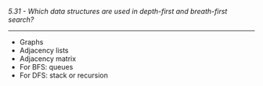 *5.31 - Which data structures are used in depth-first and breath-first search?*  
***
- Graphs
- Adjacency lists
- Adjacency matrix
- For BFS: queues
- For DFS: stack or recursion
